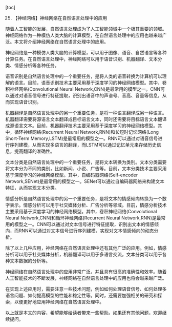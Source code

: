 
[toc]                    
                
                
25. 【神经网络】神经网络在自然语言处理中的应用

随着人工智能的发展，自然语言处理成为了人工智能领域中一个极其重要的领域。神经网络作为一种模仿人类大脑的计算模型，在自然语言处理中的应用也越来越广泛。本文将介绍神经网络在自然语言处理中的应用。

神经网络是一种模仿人类大脑的计算模型，可以用于图像、语音、自然语言等各种计算任务。在自然语言处理中，神经网络可以用于语音识别、机器翻译、文本分类、情感分析等各种任务。

语音识别是自然语言处理中的一个重要任务，是将人类的语音转换为计算机可以理解的语言。目前，语音识别技术主要采用基于深度学习的神经网络模型。其中，卷积神经网络(Convolutional Neural Network,CNN)是最常用的模型之一。CNN可以通过对语音信号进行特征提取，识别出语音中的声谱号、音高、音量等信息，从而实现语音识别。

机器翻译是自然语言处理中的另一个重要任务，是将一种语言翻译成另一种语言。机器翻译需要将源语言文本翻译成目标语言文本，同时还需要将目标语言文本翻译成源语言文本。目前，机器翻译技术主要采用基于深度学习的神经网络模型。其中，循环神经网络(Recurrent Neural Network,RNN)和长短时记忆网络(Long Short-Term Memory,LSTM)是最常用的模型之一。RNN可以通过对语音信号进行序列建模，从而实现多语言的翻译，而LSTM可以通过记忆单元来存储历史信息，提高翻译的准确性。

文本分类是自然语言处理中的一个重要任务，是将文本转换为类别。文本分类需要将文本分为不同的类别，比如新闻、小说、广告等。目前，文本分类技术主要采用基于深度学习的神经网络模型。其中，自编码器网络(Self-encoder Network,SENet)是最常用的模型之一。SENet可以通过自编码器网络来构建文本特征，从而实现文本分类。

情感分析是自然语言处理中的另一个重要任务，是将文本的情感倾向转换为一个数字表示。情感分析可以用于社交媒体分析、广告分析等领域。目前，情感分析技术主要采用基于深度学习的神经网络模型。其中，卷积神经网络(Convolutional Neural Network,CNN)和循环神经网络(Recurrent Neural Network,RNN)是最常用的模型之一。CNN可以通过对文本信号进行特征提取，识别出文本的情感倾向，而RNN可以通过对文本信号进行序列建模，实现对文本情感倾向的动态分析。

除了以上几种应用，神经网络在自然语言处理中还有其他广泛的应用。例如，情感分析可以用于社交媒体分析，机器翻译可以用于多语言交流，文本分类可以用于各种文本数据的分析等。

神经网络在自然语言处理中的应用非常广泛，并且具有很高的准确性和效率。随着人工智能技术的不断发展，神经网络在自然语言处理中的应用也将会越来越广泛。

在实现上述应用时，需要注意一些技术问题，例如如何处理语音信号、如何处理多语言问题、如何提高模型的性能和稳定性等。同时，还需要加强相关的研究和探索，以便更好地应用神经网络在自然语言处理中。

以上就是本文的内容，希望能够给读者带来一些帮助。如果还有其他问题，欢迎继续提问。

